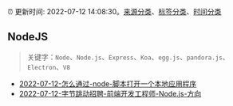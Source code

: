 :alarm_clock: 更新时间: 2022-07-12 14:08:30。[来源分类](../README.md)、[标签分类](../TAGS.md)、[时间分类](../TIMELINE.md)

## NodeJS


> 关键字：`Node`、`Node.js`、`Express`、`Koa`、`egg.js`、`pandora.js`、`Electron`、`V8`



- [2022-07-12-怎么通过-node-脚本打开一个本地应用程序](https://www.v2ex.com/t/865754) 
- [2022-07-12-字节跳动招聘-前端开发工程师-Node.js-方向](https://www.v2ex.com/t/865753) 